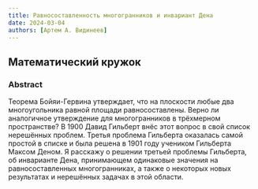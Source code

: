 ```yaml
---
title: Равносоставленность многогранников и инвариант Дена
date: 2024-03-04
authors: [Артем А. Видинеев]
---
```


## Математический кружок

### Abstract

Теорема Бойяи-Гервина утверждает, что на плоскости любые два многоугольника равной площади равносоставлены. Верно ли аналогичное утверждение для многогранников в трёхмерном пространстве? В 1900 Давид Гильберт внёс этот вопрос в свой список нерешённых проблем. Третья проблема Гильберта оказалась самой простой в списке и была решена в 1901 году учеником Гильберта Максом Деном. Я расскажу о решении третьей проблемы Гильберта, об инварианте Дена, принимающем одинаковые значения на равносоставленных многогранниках, а также о некоторых новых результатах и нерешённых задачах в этой области.






